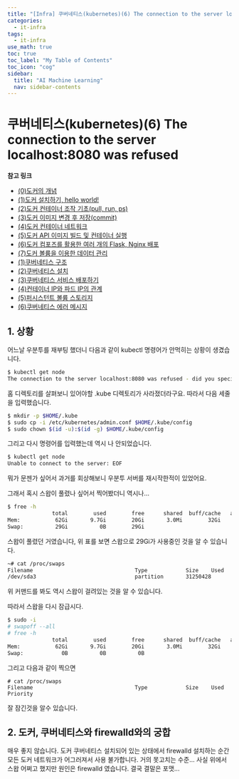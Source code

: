 ```yaml
---
title: "[Infra] 쿠버네티스(kubernetes)(6) The connection to the server localhost:8080 was refused" 
categories:
  - it-infra
tags:
  - it-infra
use_math: true
toc: true
toc_label: "My Table of Contents"
toc_icon: "cog"
sidebar:
  title: "AI Machine Learning"
  nav: sidebar-contents
---
```


# 쿠버네티스(kubernetes)(6) The connection to the server localhost:8080 was refused

**참고 링크**

* [(0)도커의 개념](https://losskatsu.github.io/it-infra/docker00/)  
* [(1)도커 설치하기, hello world!](https://losskatsu.github.io/it-infra/docker01/)  
* [(2)도커 컨테이너 조작 기초(pull, run, ps)](https://losskatsu.github.io/it-infra/docker02/)  
* [(3)도커 이미지 변경 후 저장(commit)](https://losskatsu.github.io/it-infra/docker03/)  
* [(4)도커 컨테이너 네트워크](https://losskatsu.github.io/it-infra/docker04/)  
* [(5)도커 API 이미지 빌드 및 컨테이너 실행](https://losskatsu.github.io/it-infra/docker05/)
* [(6)도커 컴포즈를 활용한 여러 개의 Flask, Nginx 배포](https://losskatsu.github.io/it-infra/docker06/)
* [(7)도커 볼륨을 이용한 데이터 관리](https://losskatsu.github.io/it-infra/docker07/)
* [(1)쿠버네티스 구조](https://losskatsu.github.io/it-infra/kubernetes01/)  
* [(2)쿠버네티스 설치](https://losskatsu.github.io/it-infra/kubernetes02/)
* [(3)쿠버네티스 서비스 배포하기](https://losskatsu.github.io/it-infra/kubernetes03/)
* [(4)컨테이너 IP와 파드 IP의 관계](https://losskatsu.github.io/it-infra/kubernetes04/)
* [(5)퍼시스턴트 볼륨 스토리지](https://losskatsu.github.io/it-infra/kubernetes05/)
* [(6)쿠버네티스 에러 메시지](https://losskatsu.github.io/it-infra/kubernetes06/)


## 1. 상황

어느날 우분투를 재부팅 했더니 다음과 같이 kubectl 명령어가 안먹히는 상황이 생겼습니다.

```bash
$ kubectl get node
The connection to the server localhost:8080 was refused - did you specify the right host or port?
```

홈 디렉토리를 살펴보니 있어야할 .kube 디렉토리가 사라졌더라구요. 
따라서 다음 세줄을 입력했습니다.

```bash
$ mkdir -p $HOME/.kube
$ sudo cp -i /etc/kubernetes/admin.conf $HOME/.kube/config
$ sudo chown $(id -u):$(id -g) $HOME/.kube/config
```

그리고 다시 명령어를 입력했는데 역시 나 안되었습니다.

```bash
$ kubectl get node
Unable to connect to the server: EOF
```

뭐가 문젠가 싶어서 과거를 회상해보니
우분투 서버를 재시작한적이 있었어요. 

그래서 혹시 스왑이 풀렸나 싶어서 찍어봤더니 역시나...

```bash
$ free -h
              total        used        free      shared  buff/cache   available
Mem:           62Gi       9.7Gi        20Gi       3.0Mi        32Gi        52Gi
Swap:          29Gi          0B        29Gi
```

스왑이 풀렸던 거였습니다, 위 표를 보면 스왑으로 29Gi가 사용중인 것을 알 수 있습니다.

```bash
~# cat /proc/swaps
Filename                                Type            Size    Used    Priority
/dev/sda3                               partition       31250428        0       -2
```

위 커맨드를 봐도 역시 스왑이 걸려있는 것을 알 수 있습니다.

따라서 스왑을 다시 잠급시다.

```bash
$ sudo -i
# swapoff --all
# free -h
              total        used        free      shared  buff/cache   available
Mem:           62Gi       9.7Gi        20Gi       3.0Mi        32Gi        52Gi
Swap:            0B          0B          0B
```

그리고 다음과 같이 찍으면

```
# cat /proc/swaps
Filename                                Type            Size    Used    Priority
```

잘 잠긴것을 알수 있습니다. 


## 2. 도커, 쿠버네티스와 firewalld와의 궁합

매우 좋지 않습니다. 
도커 쿠버네티스 설치되어 있는 상태에서  firewalld 설치하는 순간 
모든 도커 네트워크가 어그러져서 사용 불가합니다. 
거의 못고치는 수준...
사실 위에서 스왑 어쩌고 했지만 원인은 firewalld 였습니다. 
결국 결말은 포맷...
